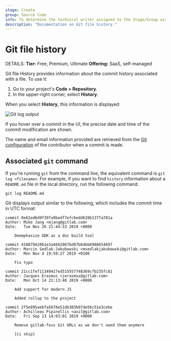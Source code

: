 ```yaml
---
stage: Create
group: Source Code
info: To determine the technical writer assigned to the Stage/Group associated with this page, see https://handbook.gitlab.com/handbook/product/ux/technical-writing/#assignments
description: "Documentation on Git file history."
---
```


# Git file history

DETAILS:
**Tier:** Free, Premium, Ultimate
**Offering:** SaaS, self-managed

Git file History provides information about the commit history associated
with a file. To use it:

1. Go to your project's **Code > Repository**.
1. In the upper-right corner, select **History**.

When you select **History**, this information is displayed:

![Git log output](img/file_history_output_v12_6.png "History button output")

If you hover over a commit in the UI, the precise date and time of the commit modification
are shown.

The name and email information provided are retrieved from the
[Git configuration](https://git-scm.com/book/en/v2/Customizing-Git-Git-Configuration)
of the contributor when a commit is made.

## Associated `git` command

If you're running `git` from the command line, the equivalent command
is `git log <filename>`. For example, if you want to find `history`
information about a `README.md` file in the local directory, run the
following command:

```shell
git log README.md
```

Git displays output similar to the following, which includes the commit
time in UTC format:

```shell
commit 0e62ed6d9f39fa9bedf7efc6edd628b137fa781a
Author: Mike Jang <mjang@gitlab.com>
Date:   Tue Nov 26 21:44:53 2019 +0000

    Deemphasize GDK as a doc build tool

commit 418879420b1e3a4662067bd07b64bb6988654697
Author: Marcin Sedlak-Jakubowski <msedlakjakubowski@gitlab.com>
Date:   Mon Nov 4 19:58:27 2019 +0100

    Fix typo

commit 21cc1fef11349417ed515557748369cfb235fc81
Author: Jacques Erasmus <jerasmus@gitlab.com>
Date:   Mon Oct 14 22:13:40 2019 +0000

    Add support for modern JS

    Added rollup to the project

commit 2f5e895aebfa5678e51db303b97de56c51e3cebe
Author: Achilleas Pipinellis <axil@gitlab.com>
Date:   Fri Sep 13 14:03:01 2019 +0000

    Remove gitlab-foss Git URLs as we don't need them anymore

    [ci skip]
```
